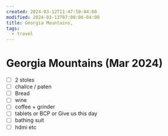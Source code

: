```yaml
---
created: 2024-03-12T11:47:50-04:00
modified: 2024-03-13T07:00:06-04:00
title: Georgia Mountains,
tags:
  - travel
---
```


# Georgia Mountains (Mar 2024)

- [ ] 2 stoles
- [ ] chalice / paten
- [ ] Bread
- [ ] wine
- [ ] coffee + grinder
- [ ] tablets or BCP or Give us this day
- [ ] bathing suit
- [ ] hdmi etc
